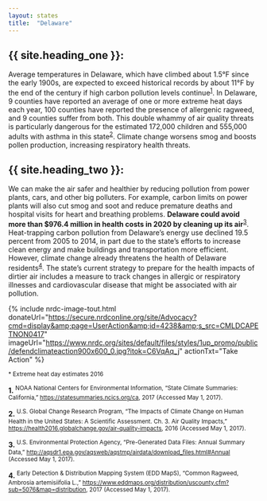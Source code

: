 ```yaml
---
layout: states
title:  "Delaware"
---
```

## {{ site.heading_one }}:
Average temperatures in Delaware, which have climbed about 1.5°F since the early 1900s, are expected to exceed historical records by about 11°F by the end of the century if high carbon pollution levels continue<sup>[1](#f1)</sup>. In Delaware, 9 counties have reported an average of one or more extreme heat days each year, 100 counties have reported the presence of allergenic ragweed, and 9 counties suffer from both. This double whammy of air quality threats is particularly dangerous for the estimated 172,000 children and 555,000 adults with asthma in this state<sup>[2](#f2)</sup>. Climate change worsens smog and boosts pollen production, increasing respiratory health threats.

## {{ site.heading_two }}:
We can make the air safer and healthier by reducing pollution from power plants, cars, and other big polluters. For example, carbon limits on power plants will also cut smog and soot and reduce premature deaths and hospital visits for heart and breathing problems. **Delaware could avoid more than $976.4 million in health costs in 2020 by cleaning up its air**<sup>[3](#f3)</sup>.
Heat-trapping carbon pollution from Delaware’s energy use declined 19.5 percent from 2005 to 2014, in part due to the state’s efforts to increase clean energy and make buildings and transportation more efficient. However, climate change already threatens the health of Delaware residents<sup>[4](#f4)</sup>. The state’s current strategy to prepare for the health impacts of dirtier air includes a measure to track changes in allergic or respiratory illnesses and cardiovascular disease that might be associated with air pollution.


{% include nrdc-image-tout.html donateUrl="https://secure.nrdconline.org/site/Advocacy?cmd=display&amp;page=UserAction&amp;id=4238&amp;s_src=CMLDCAPETNON0417"
imageUrl="https://www.nrdc.org/sites/default/files/styles/1up_promo/public/defendclimateaction900x600_0.jpg?itok=C6VqAq_j"
actionTxt="Take Action"
 %}


<sup>* Extreme heat day estimates 2016</sup>

<footer>
<b id="f1">1.</b><sup> NOAA National Centers for Environmental Information, “State Climate Summaries: California,” <a href=
"https://statesummaries.ncics.org/ca">https://statesummaries.ncics.org/ca</a>, 2017 (Accessed May 1, 2017).</sup>

<b id="f2">2.</b><sup> U.S. Global Change Research Program, “The Impacts of Climate Change on Human Health in the United States: A Scientific Assessment. Ch. 3. Air Quality Impacts,” https://health2016.globalchange.gov/air-quality-impacts, 2016 (Accessed May 1, 2017).</sup>

<b id="f3">3.</b><sup> U.S. Environmental Protection Agency, “Pre-Generated Data Files: Annual Summary Data,” http://aqsdr1.epa.gov/aqsweb/aqstmp/airdata/download_files.html#Annual (Accessed May 1, 2017).</sup>

<b id="f4">4.</b><sup> Early Detection & Distribution Mapping System (EDD MapS), “Common Ragweed, Ambrosia artemisiifolia L.,” https://www.eddmaps.org/distribution/uscounty.cfm?sub=5076&map=distribution, 2017 (Accessed May 1, 2017).</sup>
</footer>
